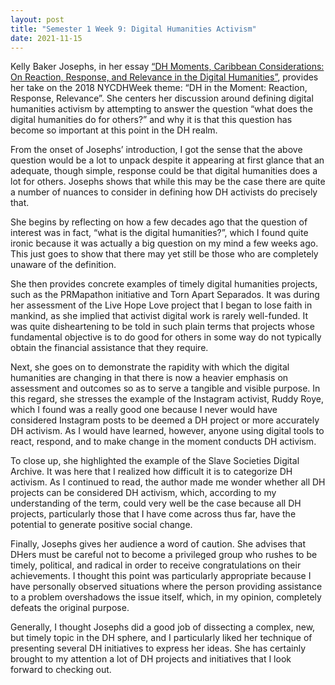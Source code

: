 ```yaml
---
layout: post
title: "Semester 1 Week 9: Digital Humanities Activism"
date: 2021-11-15
---
```

<style>
div{
  text-align: justify;
  text-justify: inter-word;
}
</style>

Kelly Baker Josephs, in her essay [“DH Moments, Caribbean Considerations: On Reaction, Response, and Relevance in the Digital Humanities”][Josephs-ref], provides her take on the 2018 NYCDHWeek theme: “DH in the Moment: Reaction, Response, Relevance”. She centers her discussion around defining digital humanities activism by attempting to answer the question “what does the digital humanities do for others?” and why it is that this question has become so important at this point in the DH realm.

From the onset of Josephs’ introduction, I got the sense that the above question would be a lot to unpack despite it appearing at first glance that an adequate, though simple, response could be that digital humanities does a lot for others. Josephs shows that while this may be the case there are quite a number of nuances to consider in defining how DH activists do precisely that.

She begins by reflecting on how a few decades ago that the question of interest was in fact, “what is the digital humanities?”, which I found quite ironic because it was actually a big question on my mind a few weeks ago. This just goes to show that there may yet still be those who are completely unaware of the definition.

She then provides concrete examples of timely digital humanities projects, such as the PRMapathon initiative and Torn Apart Separados. It was during her assessment of the Live Hope Love project that I began to lose faith in mankind, as she implied that activist digital work is rarely well-funded. It was quite disheartening to be told in such plain terms that projects whose fundamental objective is to do good for others in some way do not typically obtain the financial assistance that they require.

Next, she goes on to demonstrate the rapidity with which the digital humanities are changing in that there is now a heavier emphasis on assessment and outcomes so as to serve a tangible and visible purpose. In this regard, she stresses the example of the Instagram activist, Ruddy Roye, which I found was a really good one because I never would have considered Instagram posts to be deemed a DH project or more accurately DH activism. As I would have learned, however, anyone using digital tools to react, respond, and to make change in the moment conducts DH activism.

To close up, she highlighted the example of the Slave Societies Digital Archive. It was here that I realized how difficult it is to categorize DH activism. As I continued to read, the author made me wonder whether all DH projects can be considered DH activism, which, according to my understanding of the term, could very well be the case because all DH projects, particularly those that I have come across thus far, have the potential to generate positive social change.

Finally, Josephs gives her audience a word of caution. She advises that DHers must be careful not to become a privileged group who rushes to be timely, political, and radical in order to receive congratulations on their achievements. I thought this point was particularly appropriate because I have personally observed situations where the person providing assistance to a problem overshadows the issue itself, which, in my opinion, completely defeats the original purpose.

Generally, I thought Josephs did a good job of dissecting a complex, new, but timely topic in the DH sphere, and I particularly liked her technique of presenting several DH initiatives to express her ideas. She has certainly brought to my attention a lot of DH projects and initiatives that I look forward to checking out.

[Josephs-ref]: http://www.digitalhumanities.org/dhq/vol/13/3/000427/000427.html
